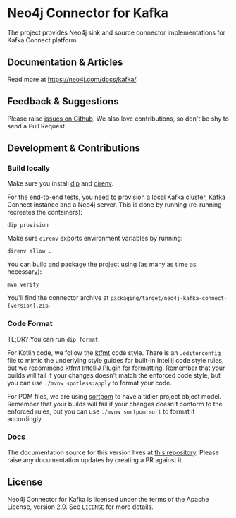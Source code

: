 # Neo4j Connector for Kafka

The project provides Neo4j sink and source connector implementations for Kafka Connect platform.

## Documentation & Articles

Read more at https://neo4j.com/docs/kafka/.

## Feedback & Suggestions

Please raise [issues on Github](https://github.com/neo4j/neo4j-kafka-connector/issues). We also love contributions, so
don't be shy to send a Pull Request.

## Development & Contributions

### Build locally

Make sure you install [dip](https://github.com/bibendi/dip) and [direnv](https://direnv.net/).

For the end-to-end tests, you need to provision a local Kafka cluster, Kafka Connect instance and a Neo4j server.
This is done by running (re-running recreates the containers):

```shell
dip provision
```

Make sure `direnv` exports environment variables by running:

```shell
direnv allow .
```

You can build and package the project using (as many as time as necessary):

```shell
mvn verify
```

You'll find the connector archive
at `packaging/target/neo4j-kafka-connect-{version}.zip`.

### Code Format

TL;DR? You can run `dip format`.

For Kotlin code, we follow the [ktfmt](https://github.com/facebook/ktfmt) code style. There is an `.editorconfig` file
to mimic the underlying style guides for built-in Intellij code style rules, but we recommend
[ktfmt IntelliJ Plugin](https://plugins.jetbrains.com/plugin/14912-ktfmt) for formatting. Remember that your builds will
fail if your changes doesn't match the enforced code style, but you can use `./mvnw spotless:apply` to format your code.

For POM files, we are using [sortpom](https://github.com/Ekryd/sortpom) to have a tidier project object model. Remember
that your builds will fail if your changes doesn't conform to the enforced rules, but you can use `./mvnw sortpom:sort`
to format it accordingly.

### Docs

The documentation source for this version lives at [this repository](https://github.com/neo4j/docs-kafka-connector).
Please raise any documentation updates by creating a PR against it.

## License

Neo4j Connector for Kafka is licensed under the terms of the Apache License, version 2.0. See `LICENSE` for more
details. 
